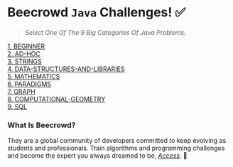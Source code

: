 #  Beecrowd `Java` Challenges! :white_check_mark:
> *Select One Of The 9 Big Categories Of Java Problems:*

[1. BEGINNER](https://github.com/ojoseleonardo/beecrowd-java/tree/1-BEGINNER) <br />
[2. AD-HOC](https://github.com/ojoseleonardo/beecrowd-java/tree/2-AD_HOC) <br />
[3. STRINGS](https://github.com/ojoseleonardo/beecrowd-java/tree/3-STRINGS) <br />
[4. DATA-STRUCTURES-AND-LIBRARIES](https://github.com/ojoseleonardo/beecrowd-java/tree/4-DATA_STRUCTURES_AND_LIBRARIES) <br />
[5. MATHEMATICS](https://github.com/ojoseleonardo/beecrowd-java/tree/5-MATHEMATICS) <br />
[6. PARADIGMS](https://github.com/ojoseleonardo/beecrowd-java/tree/6-PARADIGMS) <br />
[7. GRAPH](https://github.com/ojoseleonardo/beecrowd-java/tree/7-GRAPH) <br />
[8. COMPUTATIONAL-GEOMETRY](https://github.com/ojoseleonardo/beecrowd-java/tree/8-COMPUTACIONAL_GEOMETRY) <br />
[9. SQL](https://github.com/ojoseleonardo/beecrowd-java/tree/9-SQL) <br />



###  What Is Beecrowd?
They are a global community of developers committed to keep evolving as students and professionals. Train algorithms and programming challenges and become the expert you always dreamed to be, *[Access](https://www.beecrowd.com.br/judge/en/categories)*. :pray:








